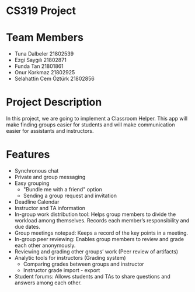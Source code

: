 # CS319 Project

# Team Members
  - Tuna Dalbeler 21802539
  - Ezgi Saygılı  21802871
  - Funda Tan     21801861
  - Onur Korkmaz  21802925
  - Selahattin Cem Öztürk 21802856

# Project Description
In this project, we are going to implement a Classroom Helper. This app will make finding groups easier for students and will make communication easier for assistants and instructors.

# Features
  - Synchronous chat
  - Private and group messaging 
  - Easy grouping 
    - "Bundle me with a friend" option
    - Sending a group request and invitation
  - Deadline Calendar
  - Instructor and TA information
  - In-group work distribution tool: Helps group members to divide the workload among themselves. Records each member’s responsibility and due dates. 
  - Group meetings notepad: Keeps a record of the key points in a meeting.
  - In-group peer reviewing: Enables group members to review and grade each other anonymously.
  - Reviewing and grading other groups’ work (Peer review of artifacts)
  - Analytic tools for instructors (Grading system)
    - Comparing grades between groups and instructor	
    - Instructor grade import - export
  - Student forums: Allows students and TAs to share questions and answers among each other.
  


